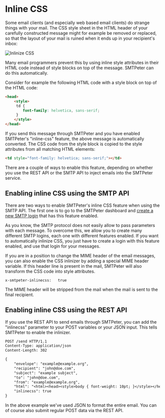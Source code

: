 # Inline CSS

Some email clients (and especially web based email clients) do strange things
with your mail. The CSS style sheet in the HTML header of your carefully
constructed message might for example be removed or replaced, so that the
layout of your mail is ruined when it ends up in your recipient's inbox:

![Inlinize CSS](copernica-docs:SMTPeter/Images/inlinecss.png "Inlinize CSS")

Many email programmers prevent this by using inline style
attributes in their HTML code instead of style blocks on top of the message.
SMTPeter can do this automatically.
 
Consider for example the following HTML code with a style block on top
of the HTML code:

```html
<head>
    <style>
     td {
        font-family: helvetica, sans-serif;   
     }
    </style>
</head>
```

If you send this message through SMTPeter and you have enabled SMTPeter's 
"inline-css" feature, the above message is automatically converted. The
CSS code from the style block is copied to the style attributes from all
matching HTML elements:

```html
<td style="font-family: helvetica; sans-serif;"></td>
```

There are a couple of ways to enable this feature, depending on whether 
you use the REST API or the SMTP API to inject emails into the SMTPeter 
service.


## Enabling inline CSS using the SMTP API

There are two ways to enable SMTPeter's inline CSS feature when using the 
SMTP API. The first one is to go to the SMTPeter dashboard and 
[create a new SMTP login](dashboard/smtp-credentials) that has this
feature enabled.

As you know, the SMTP protocol does not easily allow to pass parameters 
with each message. To overcome this, we allow you to create many different 
SMTP logins, each one with different features enabled. If you
want to automatically inlinize CSS, you just have to create a login with
this feature enabled, and use that login for your messages.

If you are in a position to change the MIME header of the email messages,
you can also enable the CSS inlinizer by adding a special MIME
header variable. If this header line is present in the mail, SMTPeter will
also transform the CSS code into style attributes.

```
x-smtpeter-inlinecss:   true
```

The MIME header will be stripped from the mail when the mail is sent to
the final recipient.


## Enabling inline CSS using the REST API

If you use the REST API to send emails through SMTPeter, you can add the 
"inlinecss" parameter to your POST variables or your JSON input. This tells 
SMTPeter to enable the inlinizer.

```txt
POST /send HTTP/1.1
Content-Type: application/json
Content-Length: 302

{
    "envelope": "example@example.org",
    "recipient": "john@doe.com",
    "subject": "example subject",
    "to": "john@doe.com",
    "from": "example@example.org",
    "html": "<html><head><style>body { font-weight: 10pt; }</style></head><body>Hello there!</body></html>",
    "inlinecss": true
}
```

In the above example we've used JSON to format the entire email. You can 
of course also submit regular POST data via the REST API.

